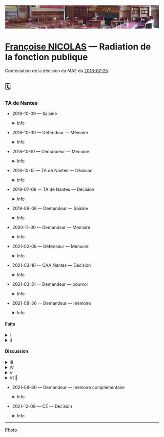 ![image-mise-en-avant](../_aux/contentieux_Commons.png)

# [Françoise NICOLAS](fn.md) — Radiation de la fonction publique

Contestation de la décision du MAE du [2018-07-25](nicolas-faits.md#radiation).

## 🗓️

### TA de Nantes

* 2018-10-09 — Saisine
    <details>
      <summary>Info</summary>
    
    * [piece](../pieces/identifiant/c952a7be)
    </details>

* 2018-10-09 — Défendeur — Mémoire
    <details>
      <summary>Info</summary>
    
    * [piece](../pieces/identifiant/aabf6a5)
    </details>

* 2018-10-10 — Demandeur — Mémoire
    <details>
      <summary>Info</summary>
    
    * [piece](../pieces/identifiant/8da78f8e)
    </details>

* 2018-10-15 —  TA de Nantes — Décision
    <details>
      <summary>Info</summary>
    
    * No. 1808963
    * Effet: rejet
    * [piece](../pieces/identifiant/3410024c)
    </details>

* 2019-07-09 —  TA de Nantes — Décision
    <details>
      <summary>Info</summary>
    
    * No. 1808894
    * Effet: rejet
    * [piece](../pieces/identifiant/16e6ed74)
    </details>

* 2019-09-06 — Demandeur — Saisine
    <details>
      <summary>Info</summary>
    
    * No. 1808894
    * [piece](../pieces/identifiant/19b3ac10)
    </details>

* 2020-11-30 — Demandeur — Mémoire
    <details>
      <summary>Info</summary>
    
    * [piece](../pieces/identifiant/668ed141)
    </details>

* 2021-02-08 — Défenseur — Mémoire
    <details>
      <summary>Info</summary>
    
    * [piece](../pieces/identifiant/76684f87)
    </details>

* 2021-03-16 —  CAA Nantes — Décision
    <details>
      <summary>Info</summary>
    
    * No. 19NT03606
    * Effet: rejet
    * [piece](../pieces/identifiant/65d1eb75)
    </details>

* 2021-03-31 — Demandeur — pourvoi
    <details>
      <summary>Info</summary>
      
    * Conseil: ROUSSEAU-TAPIE
    * [piece](../pieces/identifiant/38e76fc9)
    </details>

* 2021-08-30 — Demandeur — mémoire
    <details>
      <summary>Info</summary>
      
    * No. 452652
    * Conseil: ROUSSEAU-TAPIE
    * [piece](../pieces/identifiant/2a770bf5)
    </details>

#### Faits
<details>
  <summary>I</summary>
  
Mme NICOLAS, secrétaire de chancellerie, a été affectée en juillet 2008 à l'ambassade de France à Cotonou au Bénin.
Le 14 janvier 2010, 
elle a été victime d'une agression physique particulièrement brutale de la part de l'agent de droit local de l'ambassade qui partageait son bureau. 
Contre toute attente, son agresseur ayant porté plainte à l'encontre de Mme NICOLAS, 
l'ambassadeur de France a ordonné le retour en urgence de cette dernière en France dès le 22 janvier suivant.
Abandonnant sur place tous ses biens et effets personnels, 
Mme NICOLAS a été affectée à compter de cette même date du 22 janvier 2010 sur des postes en administration centrale à Nantes sans véritables attributions et ne correspondant pas à ses compétences et ce, 
jusqu en décembre 2015, 
date à laquelle elle a été victime d'un raptus suicidaire qui a nécessité son placement en arrêt maladie.
Durant les cinq années de son affectation à Nantes, 
Mme NICOLAS a présenté,
sans succès, 
sa candidature à soixante-seize postes correspondant à ses compétences et à sa formation.
</details>
<details>
  <summary>II</summary>

Par une décision du 19 avril 2011, le ministre chargé des affaires étrangères
a reconnu l'imputabilité au service des arrêts de travail de Mme NICOLAS.
Sa demande de protection fonctionnelle a en revanche été rejetée à deux reprises.
Le 30 janvier 2018, la commission de réforme a estimé que l'état de santé de l'intéressée était consolidé au 4 octobre 2017, a fixé son taux d'incapacité partielle
permanente (IPP) à 20 %, l'a déclarée définitivement inapte à toutes fonctions et a émis
un avis favorable à son placement à la retraite pour invalidité.
Par un arrêté du 25 juillet 2018, le ministre de l'Europe et des affaires
étrangères l'a placée en retraite pour invalidité.

Mme NICOLAS a demandé au tribunal administratif de Nantes d'annuler cet arrêté. 
Par un jugement du 9 juillet 2019, le tribunal a rejeté sa demande.
Mme NICOLAS a fait appel.
Par un arrêt du 16 mars 2021, la cour administrative d'appel de Nantes a rejeté sa requête.
C'est l'arrêt attaqué.
</details>

#### Discussion
<details>
  <summary>III</summary>

En premier lieu, la cour a entaché sa décision d'une insuffisance de
motivation, faute de répondre au moyen tiré de ce que le ministre ne pouvait prononcer
la mise à la retraite pour inaptitude définitive et absolue de l exposante sans s être, au
préalable, prononcé sur ses droits à un congé de longue durée que l int ress e n avait pas
épuisés.
L'obligation de motiver implique, notamment, que les juges répondent
explicitement à toutes les conclusions et moyens dont ils ont été saisis (CE 20 avril 1966,
Ville de Marseille, rec. p. 266 ; 12 octobre 1994, Floresco, rec. T., 900 ; 29 octobre 1997,
Rosenblum, rec. T., p. 1042).
En l’espèce, dans ses conclusions devant la cour, l exposante faisait valoir
qu elle avait, par un courrier du 20 novembre 2017, sollicité le bénéfice d'un congé de
longue durée, demande à laquelle son administration n avait jamais répondu autrement
que par la décision attaquée du 25 juillet 2018 (mémoire du 8 février 2021, p. 158 du
dossier officiel de procédure et production n° 31 ; p. 171 du dossier officiel de procédure).
Ce faisant, l exposante entendait expressément faire valoir que le ministre ne
pouvait, alors même que n avait pas été rendue la décision de la Commission de réforme,
s abstenir de se prononcer sur ses droits à un congé de longue maladie, sans entacher sa
décision de mise à la retraite pour invalidité d'une erreur de droit.
Or, et alors même que ce moyen était opérant, la cour administrative d'appel
s est toutefois abstenue d'y répondre.
</details>
<details>
  <summary>IV</summary>
Ce moyen était non seulement opérant, mais de surcroît fondé.
Aux termes de l article 34 de la loi du 11 janvier 1984 :
« Le fonctionnaire en activité a droit :
( )
4° A un congé de longue durée, en cas de tuberculose, maladie mentale,
affection cancéreuse, poliomyélite ou déficit immunitaire grave et acquis, de trois ans »
Ces dispositions sont complétées par celles de l article 35 du décret n°86-442
du 14 mars 1986 aux termes duquel :
« Pour obtenir un congé de longue maladie ou de longue durée, les
fonctionnaires en position d'activité ou leurs représentants légaux doivent adresser à leur
chef de service une demande appuyée d'un certificat de leur médecin traitant (...).
Sur le vu de ces pièces, le secrétaire du comité médical fait procéder à la
contre-visite du demandeur par un médecin agréé compétent pour l affection en cause.
Le dossier est ensuite soumis au comité médical compétent. (...)
L'avis du comité médical est transmis au ministre qui le soumet pour avis, en
cas de contestation par l administration ou l intéressé, au comité médical supérieur
(...) ».
</details>
<details>
  <summary>V</summary>

Au cas présent, par un courrier du 20 novembre 2017, Mme NICOLAS a
sollicité le bénéfice d'un congé de longue durée, demande à laquelle son administration
n avait jamais répondu autrement que par la décision attaquée du 25 juillet 2018 (mémoire
du 8 février 2021, p. 158 du dossier officiel de procédure et production n° 31 ; p. 171 du
dossier officiel de procédure).
Or à la date à laquelle est intervenue sa demande, la Commission de réforme
n avait pas encore rendu son avis constatant la prétendue « inaptitude totale et définitive
à toutes fonctions », de sorte que le ministre ne pouvait s abstenir de faire droit à la
demande de congé longue durée sollicitée, ou à tout le moins, de saisir le comité médical
de cette demande, d'autant que cette période de congé longue durée aurait probablement
permis à Mme NICOLAS de bénéficier d'un suivi psychiatrique de nature à envisager par la
suite une reprise d'activité sur un poste correspondant à ses compétences.
La cour s est non seulement abstenue de répondre à ce moyen, mais n en a
pas même fait état, y compris dans les visas de sa décision, alors même que la circonstance
que Mme NICOLAS ait été ultérieurement déclarée définitivement inapte ne permettait pas
d'écarter ce moyen sans l examiner.
Ce faisant, la cour a manifestement entaché son arrêt d'une insuffisance de
motivation, exposant son arrêt à une censure certaine.
</details>

<details>
  <summary>VI 🚧 </summary>

</details>

* 2021-08-30 — Demandeur — mémoire complémentaire
    <details>
      <summary>Info</summary>
      
    * No. 452652
    * Conseil: ROUSSEAU-TAPIE
    * [piece](../pieces/identifiant/5740ca1d)
    </details>

* 2021-12-09 — CE — Décision
    <details>
      <summary>Info</summary>
      
    * No. 452652
    * [piece](../pieces/identifiant/c0b31ebb)
    </details>

---
[Photo](./cewiki-attrib.md#contentieux)
